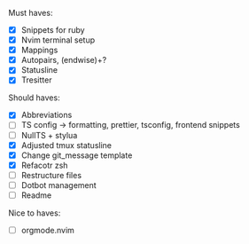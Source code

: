 Must haves:

- [x] Snippets for ruby
- [x] Nvim terminal setup
- [x] Mappings
- [x] Autopairs, (endwise)+?
- [x] Statusline
- [x] Tresitter

Should haves:

- [x] Abbreviations
- [ ] TS config -> formatting, prettier, tsconfig, frontend snippets
- [ ] NullTS + stylua
- [x] Adjusted tmux statusline
- [x] Change git_message template
- [x] Refacotr zsh
- [ ] Restructure files
- [ ] Dotbot management
- [ ] Readme

Nice to haves:

- [ ] orgmode.nvim
